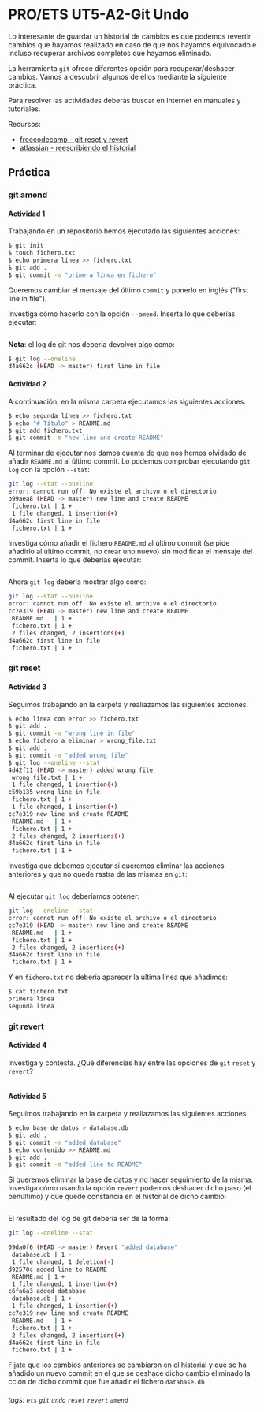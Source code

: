 # PRO/ETS UT5-A2-Git Undo

Lo interesante de guardar un historial de cambios es que podemos revertir cambios que hayamos realizado en caso de que nos hayamos equivocado e incluso recuperar archivos completos que hayamos eliminado.

La herramienta `git` ofrece diferentes opción para recuperar/deshacer cambios. Vamos a descubrir algunos de ellos mediante la siguiente práctica.

Para resolver las actividades deberás buscar en Internet en manuales y tutoriales.

Recursos:

* [freecodecamp - git reset y revert](https://www.freecodecamp.org/espanol/news/la-guia-definitiva-para-git-reset-y-git-revert/)
* [atlassian - reescribiendo el historial](https://www.atlassian.com/es/git/tutorials/rewriting-history)

## Práctica 

### git amend

#### Actividad 1
Trabajando en un repositorio hemos ejecutado las siguientes acciones:

```bash
$ git init
$ touch fichero.txt
$ echo primera línea >> fichero.txt
$ git add .
$ git commit -m "primera línea en fichero"
```

Queremos cambiar el mensaje del último `commit` y ponerlo en inglés ("first line in file"). 

Investiga cómo hacerlo con la opción `--amend`. Inserta lo que deberías ejecutar:

```bash

```

**Nota**: el log de git nos debería devolver algo como:

```bash
$ git log --oneline              
d4a662c (HEAD -> master) first line in file
```

#### Actividad 2

A continuación, en la misma carpeta ejecutamos las siguientes acciones:

```bash
$ echo segunda línea >> fichero.txt
$ echo "# Título" > README.md
$ git add fichero.txt
$ git commit -m "new line and create README"
```

Al terminar de ejecutar nos damos cuenta de que nos hemos olvidado de añadir `README.md` al último commit. Lo podemos comprobar ejecutando `git log` con la opción `--stat`:

```bash
git log --stat --oneline
error: cannot run off: No existe el archivo o el directorio
b99aea8 (HEAD -> master) new line and create README
 fichero.txt | 1 +
 1 file changed, 1 insertion(+)
d4a662c first line in file
 fichero.txt | 1 +
```

Investiga cómo añadir el fichero `README.md` al último commit (se pide añadirlo al último commit, no crear uno nuevo) sin modificar el mensaje del commit. Inserta lo que deberías ejecutar:

```bash

```

Ahora `git log` debería mostrar algo cómo:

```bash
git log --stat --oneline  
error: cannot run off: No existe el archivo o el directorio
cc7e319 (HEAD -> master) new line and create README
 README.md   | 1 +
 fichero.txt | 1 +
 2 files changed, 2 insertions(+)
d4a662c first line in file
 fichero.txt | 1 +
```

### git reset

#### Actividad 3

Seguimos trabajando en la carpeta y realiazamos las siguientes acciones.

```bash
$ echo linea con error >> fichero.txt
$ git add .
$ git commit -m "wrong line in file"
$ echo fichero a eliminar > wrong_file.txt
$ git add .
$ git commit -m "added wrong file"
$ git log --oneline --stat        
4d42f11 (HEAD -> master) added wrong file
 wrong_file.txt | 1 +
 1 file changed, 1 insertion(+)
c59b135 wrong line in file
 fichero.txt | 1 +
 1 file changed, 1 insertion(+)
cc7e319 new line and create README
 README.md   | 1 +
 fichero.txt | 1 +
 2 files changed, 2 insertions(+)
d4a662c first line in file
 fichero.txt | 1 +
```

Investiga que debemos ejecutar si queremos eliminar las acciones anteriores y que no quede rastra de las mismas en `git`:

```bash

```

Al ejecutar `git log` deberíamos obtener:

```bash
git log --oneline --stat
error: cannot run off: No existe el archivo o el directorio
cc7e319 (HEAD -> master) new line and create README
 README.md   | 1 +
 fichero.txt | 1 +
 2 files changed, 2 insertions(+)
d4a662c first line in file
 fichero.txt | 1 +
```

Y en `fichero.txt` no debería aparecer la última línea que añadimos:

```bash
$ cat fichero.txt 
primera línea
segunda línea
```

### git revert

#### Actividad 4
Investiga y contesta. ¿Qué diferencias hay entre las opciones de `git` `reset` y `revert`?

```
```

#### Actividad 5

Seguimos trabajando en la carpeta y realiazamos las siguientes acciones.

```bash
$ echo base de datos > database.db
$ git add .
$ git commit -m "added database"
$ echo contenido >> README.md
$ git add .
$ git commit -m "added line to README"
```

Si queremos eliminar la base de datos y no hacer seguimiento de la misma. Investiga cómo usando la opción `revert` podemos deshacer dicho paso (el penúltimo) y que quede constancia en el historial de dicho cambio:

```bash

```

El resultado del log de git debería ser de la forma:

```bash
git log --oneline --stat                

09da0f6 (HEAD -> master) Revert "added database"
 database.db | 1 -
 1 file changed, 1 deletion(-)
d92570c added line to README
 README.md | 1 +
 1 file changed, 1 insertion(+)
c6fa6a3 added database
 database.db | 1 +
 1 file changed, 1 insertion(+)
cc7e319 new line and create README
 README.md   | 1 +
 fichero.txt | 1 +
 2 files changed, 2 insertions(+)
d4a662c first line in file
 fichero.txt | 1 +
```

Fíjate que los cambios anteriores se cambiaron en el historial y que se ha añadido un nuevo commit en el que se deshace dicho cambio eliminado la cción de dicho commit que fue añadir el fichero `database.db`

###### tags: `ets` `git` `undo` `reset` `revert` `amend`